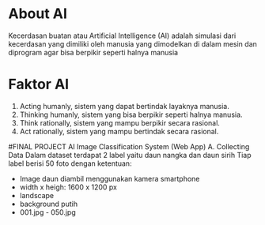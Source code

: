 # About AI
Kecerdasan buatan atau Artificial Intelligence (AI) adalah simulasi dari kecerdasan yang dimiliki oleh manusia yang dimodelkan di dalam mesin dan diprogram agar bisa berpikir seperti halnya manusia
# Faktor AI
1. Acting humanly, sistem yang dapat bertindak layaknya manusia.
2. Thinking humanly, sistem yang bisa berpikir seperti halnya manusia.
3. Think rationally, sistem yang mampu berpikir secara rasional.
4. Act rationally, sistem yang mampu bertindak secara rasional.

#FINAL PROJECT AI
Image Classification System (Web App)
A. Collecting Data
Dalam dataset terdapat 2 label yaitu daun nangka dan daun sirih
Tiap label berisi 50 foto dengan ketentuan:
- Image daun diambil menggunakan kamera smartphone
- width x heigh: 1600 x 1200 px
- landscape
- background putih
- 001.jpg - 050.jpg
